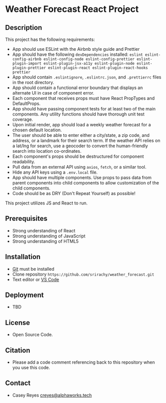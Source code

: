 # Weather Forecast React Project

## Description
This project has the following requirements:
- App should use ESLint with the Airbnb style guide and Prettier
- App should have the following `devDependencies` installed: `eslint eslint-config-airbnb eslint-config-node eslint-config-prettier eslint-plugin-import eslint-plugin-jsx-a11y eslint-plugin-node eslint-plugin-prettier eslint-plugin-react eslint-plugin-react-hooks prettier`
- App should contain `.eslintignore`, `.eslintrc.json`, and `.prettierrc` files in the root directory.
- App should contain a functional error boundary that displays an alternate UI in case of component error.
- Each component that receives props must have React PropTypes and DefaultProps.
- App should have passing component tests for at least two of the main components. Any utility functions should have thorough unit test coverage.
- Upon initial render, app should load a weekly weather forecast for a chosen default location.
- The user should be able to enter either a city/state, a zip code, and address, or a landmark for their search term. If the weather API relies on a lat/lng for search, use a geocoder to convert the human-friendly search into location co-ordinates.
- Each component's props should be destructured for component readability.
- Pull data from an external API using `axios`, `fetch`, or a similar tool.
- Hide any API keys using a `.env.local` file.
- App should have multiple components. Use props to pass data from parent components into child components to allow customization of the child components.
- Code should be as DRY (Don't Repeat Yourself) as possible!

This project utilizes JS and React to run.

## Prerequisites
- Strong understanding of React
- Strong understanding of JavaScript
- Strong understanding of HTML5

## Installation
- [Git](https://git-scm.com/) must be installed
- Clone repository `https://github.com/srirachy/weather_forecast.git`
- Text editor or [VS Code](https://code.visualstudio.com/)

## Deployment
- TBD

## License
- Open Source Code.

## Citation
- Please add a code comment referencing back to this repository when you use this code.

## Contact
- Casey Reyes creyes@alphaworks.tech
